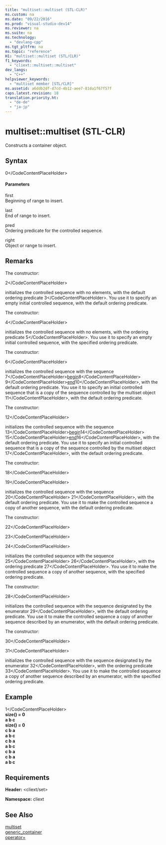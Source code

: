 ```yaml
---
title: "multiset::multiset (STL-CLR)"
ms.custom: na
ms.date: "09/22/2016"
ms.prod: "visual-studio-dev14"
ms.reviewer: na
ms.suite: na
ms.technology: 
  - "devlang-cpp"
ms.tgt_pltfrm: na
ms.topic: "reference"
H1: "multiset::multiset (STL/CLR)"
f1_keywords: 
  - "cliext::multiset::multiset"
dev_langs: 
  - "C++"
helpviewer_keywords: 
  - "multiset member [STL/CLR]"
ms.assetid: a6ddb2df-d7cd-4b12-aee7-81da1f67f57f
caps.latest.revision: 18
translation.priority.ht: 
  - "de-de"
  - "ja-jp"
---
```

# multiset::multiset (STL-CLR)
Constructs a container object.  
  
## Syntax  
  
<CodeContentPlaceHolder>0\</CodeContentPlaceHolder>  
#### Parameters  
 first  
 Beginning of range to insert.  
  
 last  
 End of range to insert.  
  
 pred  
 Ordering predicate for the controlled sequence.  
  
 right  
 Object or range to insert.  
  
## Remarks  
 The constructor:  
  
 <CodeContentPlaceHolder>2\</CodeContentPlaceHolder>  
  
 initializes the controlled sequence with no elements, with the default ordering predicate <CodeContentPlaceHolder>3\</CodeContentPlaceHolder>. You use it to specify an empty initial controlled sequence, with the default ordering predicate.  
  
 The constructor:  
  
 <CodeContentPlaceHolder>4\</CodeContentPlaceHolder>  
  
 initializes the controlled sequence with no elements, with the ordering predicate <CodeContentPlaceHolder>5\</CodeContentPlaceHolder>. You use it to specify an empty initial controlled sequence, with the specified ordering predicate.  
  
 The constructor:  
  
 <CodeContentPlaceHolder>6\</CodeContentPlaceHolder>  
  
 initializes the controlled sequence with the sequence <CodeContentPlaceHolder>7\</CodeContentPlaceHolder>[begin](../vs140/multiset--begin--stl-clr-.md)<CodeContentPlaceHolder>8\</CodeContentPlaceHolder> <CodeContentPlaceHolder>9\</CodeContentPlaceHolder>[end](../vs140/multiset--end--stl-clr-.md)<CodeContentPlaceHolder>10\</CodeContentPlaceHolder>, with the default ordering predicate. You use it to specify an initial controlled sequence that is a copy of the sequence controlled by the multiset object <CodeContentPlaceHolder>11\</CodeContentPlaceHolder>, with the default ordering predicate.  
  
 The constructor:  
  
 <CodeContentPlaceHolder>12\</CodeContentPlaceHolder>  
  
 initializes the controlled sequence with the sequence <CodeContentPlaceHolder>13\</CodeContentPlaceHolder>[begin](../vs140/multiset--begin--stl-clr-.md)<CodeContentPlaceHolder>14\</CodeContentPlaceHolder> <CodeContentPlaceHolder>15\</CodeContentPlaceHolder>[end](../vs140/multiset--end--stl-clr-.md)<CodeContentPlaceHolder>16\</CodeContentPlaceHolder>, with the default ordering predicate. You use it to specify an initial controlled sequence that is a copy of the sequence controlled by the multiset object <CodeContentPlaceHolder>17\</CodeContentPlaceHolder>, with the default ordering predicate.  
  
 The constructor:  
  
 <CodeContentPlaceHolder>18\</CodeContentPlaceHolder>  
  
 <CodeContentPlaceHolder>19\</CodeContentPlaceHolder>  
  
 initializes the controlled sequence with the sequence <CodeContentPlaceHolder>20\</CodeContentPlaceHolder> <CodeContentPlaceHolder>21\</CodeContentPlaceHolder>, with the default ordering predicate. You use it to make the controlled sequence a copy of another sequence, with the default ordering predicate.  
  
 The constructor:  
  
 <CodeContentPlaceHolder>22\</CodeContentPlaceHolder>  
  
 <CodeContentPlaceHolder>23\</CodeContentPlaceHolder>  
  
 <CodeContentPlaceHolder>24\</CodeContentPlaceHolder>  
  
 initializes the controlled sequence with the sequence <CodeContentPlaceHolder>25\</CodeContentPlaceHolder> <CodeContentPlaceHolder>26\</CodeContentPlaceHolder>, with the ordering predicate <CodeContentPlaceHolder>27\</CodeContentPlaceHolder>. You use it to make the controlled sequence a copy of another sequence, with the specified ordering predicate.  
  
 The constructor:  
  
 <CodeContentPlaceHolder>28\</CodeContentPlaceHolder>  
  
 initializes the controlled sequence with the sequence designated by the enumerator <CodeContentPlaceHolder>29\</CodeContentPlaceHolder>, with the default ordering predicate. You use it to make the controlled sequence a copy of another sequence described by an enumerator, with the default ordering predicate.  
  
 The constructor:  
  
 <CodeContentPlaceHolder>30\</CodeContentPlaceHolder>  
  
 <CodeContentPlaceHolder>31\</CodeContentPlaceHolder>  
  
 initializes the controlled sequence with the sequence designated by the enumerator <CodeContentPlaceHolder>32\</CodeContentPlaceHolder>, with the ordering predicate <CodeContentPlaceHolder>33\</CodeContentPlaceHolder>. You use it to make the controlled sequence a copy of another sequence described by an enumerator, with the specified ordering predicate.  
  
## Example  
  
<CodeContentPlaceHolder>1\</CodeContentPlaceHolder>  
 **size() = 0**  
 **a b c**  
**size() = 0**  
 **c b a**  
 **a b c**  
 **c b a**  
 **a b c**  
 **c b a**  
 **c b a**  
 **a b c**   
## Requirements  
 **Header:** \<cliext/set>  
  
 **Namespace:** cliext  
  
## See Also  
 [multiset](../vs140/multiset--stl-clr-.md)   
 [generic_container](../vs140/multiset--generic_container--stl-clr-.md)   
 [operator=](../vs140/multiset--operator=--stl-clr-.md)